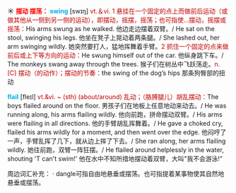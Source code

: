 ☀ <font color="red">**摆动 摆荡：**</font>
<font color="sky blue">**swing**</font> [swɪŋ] 
<font color="#c00000">vt.＆vi. 1 悬挂在一个固定的点上而做前后运动（或做其他从一侧到另一侧的运动），即摆动，摇摆，摇荡；也可指使…摆动，摇摆或摇荡：</font>His arms swung as he walked. 他边走边摆着双臂。/ He sat on the stool, swinging his legs. 他坐在凳子上晃动着两条腿。/ She lashed out, her arm swinging wildly. 她突然要打人，猛地挥舞着手臂。<font color="#c00000">2 抓住一个固定的点来做前后或上下等方向的运动：</font>He swung himself out of the car. 他纵身跳下车。/ The monkeys swang away through the trees. 猴子们在树丛中飞跃荡走。<font color="#c00000">n. [C] 摆动（的动作）；摆动的节奏：</font>the swing of the dog’s hips 那条狗臀部的扭动
           
<font color="sky blue">**flail**</font> [fleɪl]
<font color="#c00000">vt.&vi. ~ (sth) (about/around) 乱动；（胳膊腿儿）胡乱摆动：</font>The boys flailed around on the floor. 男孩子们在地板上任意地动来动去。/ He was running along, his arms flailing wildly. 他向前跑，拼命摆动双臂。/ His arms were flailing in all directions. 他的手臂胡乱挥舞着。/ He gave a choked cry, flailed his arms wildly for a moment, and then went over the edge. 他闷哼了一声，手臂乱挥了几下，就从边上摔了下去。/ She ran along, her arms flailing wildly. 她往前跑，双臂一阵狂摆。/ He flailed around helplessly in the water, shouting 'T can't swim!' 他在水中不知所措地摆动着双臂，大叫"我不会游泳!”

周边词汇补充：
· dangle可指自由地悬垂或摆荡。也可指提着某事物使其自然地悬垂或摆荡。